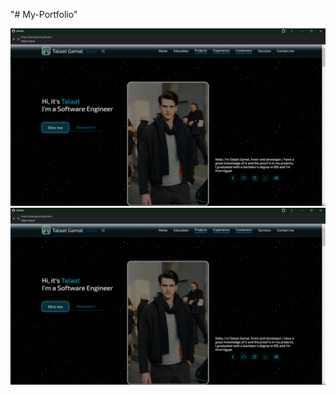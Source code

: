 "# My-Portfolio" 

<div align="center">
  <img src="https://raw.githubusercontent.com/TalaatGamal/My-Portfolio/refs/heads/main/images/vr-1.png"  />
  <img src="https://raw.githubusercontent.com/TalaatGamal/My-Portfolio/refs/heads/main/images/vr-1.png"  />
</div>
